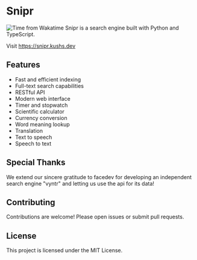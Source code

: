 # Snipr
![Time from Wakatime](https://hackatime-badge.hackclub.com/U0804SUGQRG/snipr)
Snipr is a search engine built with Python and TypeScript.

Visit https://snipr.kushs.dev

## Features

- Fast and efficient indexing
- Full-text search capabilities
- RESTful API
- Modern web interface
- Timer and stopwatch
- Scientific calculator
- Currency conversion
- Word meaning lookup
- Translation
- Text to speech
- Speech to text

## Special Thanks

We extend our sincere gratitude to facedev for developing an independent search engine "vyntr" and letting us use the api for its data!

## Contributing

Contributions are welcome! Please open issues or submit pull requests.

## License

This project is licensed under the MIT License.
